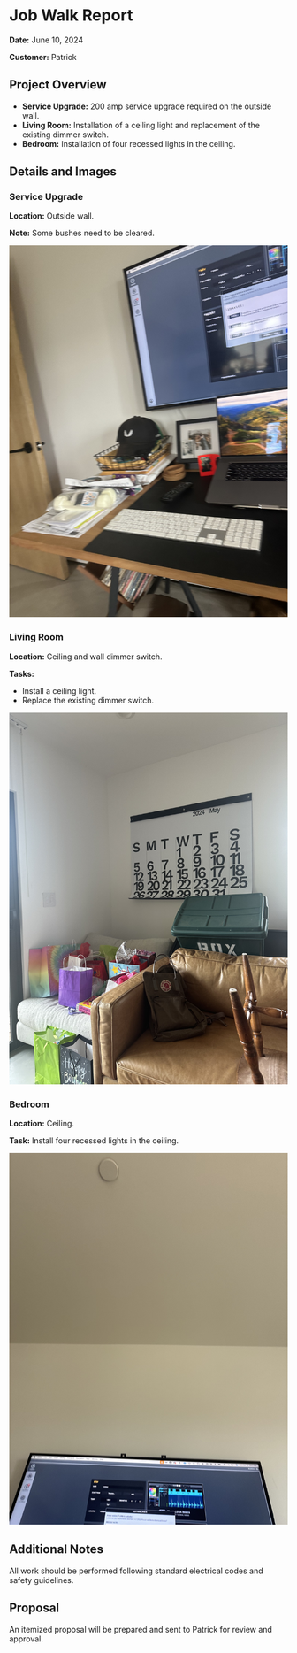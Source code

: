 # Job Walk Report

**Date:** June 10, 2024

**Customer:** Patrick

## Project Overview

- **Service Upgrade:** 200 amp service upgrade required on the outside wall.
- **Living Room:** Installation of a ceiling light and replacement of the existing dimmer switch.
- **Bedroom:** Installation of four recessed lights in the ceiling.

## Details and Images

### Service Upgrade

**Location:** Outside wall.

**Note:** Some bushes need to be cleared.

![Bushes near outside wall](IMG_8595.jpeg)

### Living Room

**Location:** Ceiling and wall dimmer switch.

**Tasks:**

- Install a ceiling light.
- Replace the existing dimmer switch.

![Living room ceiling light and dimmer switch](IMG_8594.jpeg)

### Bedroom

**Location:** Ceiling.

**Task:** Install four recessed lights in the ceiling.

![Bedroom ceiling area](IMG_8597.jpeg)

## Additional Notes

All work should be performed following standard electrical codes and safety guidelines.

## Proposal

An itemized proposal will be prepared and sent to Patrick for review and approval.
